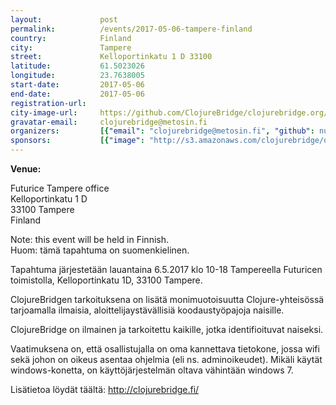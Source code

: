 ```yaml
---
layout:             post
permalink:          /events/2017-05-06-tampere-finland
country:            Finland
city:               Tampere
street:             Kelloportinkatu 1 D 33100
latitude:           61.5023026
longitude:          23.7638005
start-date:         2017-05-06
end-date:           2017-05-06
registration-url:
city-image-url:     https://github.com/ClojureBridge/clojurebridge.org/raw/master/app/assets/images/events/tampere-finland.jpg
gravatar-email:     clojurebridge@metosin.fi
organizers:         [{"email": "clojurebridge@metosin.fi", "github": null, "name": "ClojureBridge Finland", "twitter": "ClojureBridgeFI"}]
sponsors:           [{"image": "http://s3.amazonaws.com/clojurebridge/original/191/futurice-logo--green.jpeg?1487957113", "name": "Futurice", "url": "http://www.futurice.com/"}, {"image": "http://s3.amazonaws.com/clojurebridge/original/192/gofore-logo.png?1487957160", "name": "Gofore Oy", "url": "https://gofore.com/"}, {"image": "http://s3.amazonaws.com/clojurebridge/original/190/metosin.jpeg?1487957077", "name": "Metosin", "url": "http://www.metosin.fi/"}, {"image": "http://s3.amazonaws.com/clojurebridge/original/194/nitor-logo.jpeg?1487957233", "name": "Nitor Oy", "url": "https://www.nitor.fi/fi"}, {"image": "http://s3.amazonaws.com/clojurebridge/original/193/solita_logo_dark.jpeg?1487957199", "name": "Solita", "url": "https://www.solita.fi/"}]
---
```


**Venue:**

Futurice Tampere office<br/>
Kelloportinkatu 1 D<br/>
33100 Tampere<br/>
Finland<br/>

Note: this event will be held in Finnish.<br/>
Huom: tämä tapahtuma on suomenkielinen.

Tapahtuma järjestetään lauantaina 6.5.2017 klo 10-18 Tampereella Futuricen toimistolla, Kelloportinkatu 1D, 33100 Tampere.

ClojureBridgen tarkoituksena on lisätä monimuotoisuutta Clojure-yhteisössä tarjoamalla ilmaisia, aloittelijaystävällisiä koodaustyöpajoja naisille.

ClojureBridge on ilmainen ja tarkoitettu kaikille, jotka identifioituvat naiseksi.

Vaatimuksena on, että osallistujalla on oma kannettava tietokone, jossa wifi sekä johon on oikeus asentaa ohjelmia (eli ns. adminoikeudet). Mikäli käytät windows-konetta, on käyttöjärjestelmän oltava vähintään windows 7.

Lisätietoa löydät täältä: http://clojurebridge.fi/
